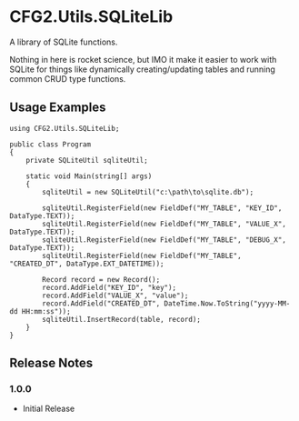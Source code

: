 # CFG2.Utils.SQLiteLib

A library of SQLite functions.

Nothing in here is rocket science, but IMO it make it easier to work with SQLite for things like dynamically creating/updating tables 
and running common CRUD type functions.

## Usage Examples

```
using CFG2.Utils.SQLiteLib;

public class Program
{
    private SQLiteUtil sqliteUtil;

    static void Main(string[] args)
    {
        sqliteUtil = new SQLiteUtil("c:\path\to\sqlite.db");

        sqliteUtil.RegisterField(new FieldDef("MY_TABLE", "KEY_ID", DataType.TEXT));
        sqliteUtil.RegisterField(new FieldDef("MY_TABLE", "VALUE_X", DataType.TEXT));
        sqliteUtil.RegisterField(new FieldDef("MY_TABLE", "DEBUG_X", DataType.TEXT));
        sqliteUtil.RegisterField(new FieldDef("MY_TABLE", "CREATED_DT", DataType.EXT_DATETIME));

        Record record = new Record();
        record.AddField("KEY_ID", "key");
        record.AddField("VALUE_X", "value");
        record.AddField("CREATED_DT", DateTime.Now.ToString("yyyy-MM-dd HH:mm:ss"));
        sqliteUtil.InsertRecord(table, record);
    }
}
```

## Release Notes

### 1.0.0
- Initial Release
